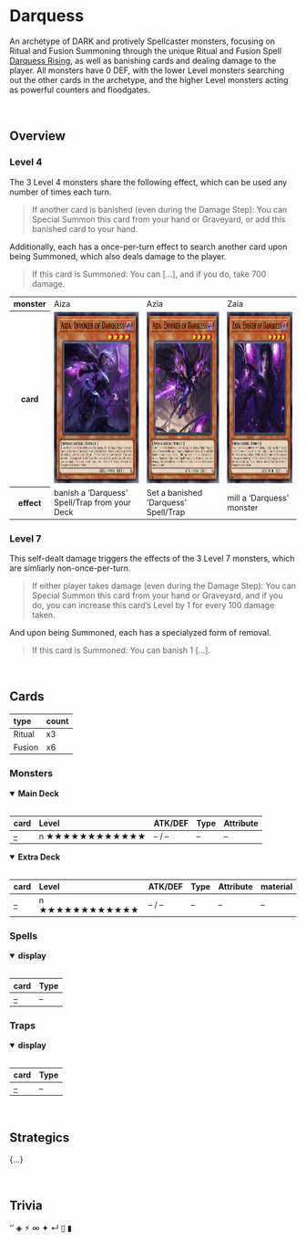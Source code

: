 # Darquess

An archetype of DARK and protively Spellcaster monsters, focusing on Ritual and Fusion Summoning through the unique Ritual and Fusion Spell [Darquess Rising](../cards/spells/ritual/Darquess%20Rising.md), as well as banishing cards and dealing damage to the player. All monsters have 0 DEF, with the lower Level monsters searching out the other cards in the archetype, and the higher Level monsters acting as powerful counters and floodgates.


<br>


## Overview

### Level 4
The 3 Level 4 monsters share the following effect, which can be used any number of times each turn.

> If another card is banished (even during the Damage Step): You can Special Summon this card from your hand or Graveyard, or add this banished card to your hand.

Additionally, each has a once-per-turn effect to search another card upon being Summoned, which also deals damage to the player.

> If this card is Summoned: You can [...], and if you do, take 700 damage.

<table>
  <tr>
    <th> monster </th>
    <td> Aiza </td>
    <td> Azia </td>
    <td> Zaia </td>
  </tr>
  <tr>
    <th> card </th>
    <td align="center"> <img src="../../.assets/cards/monsters/Aiza.png" height="300px"> </td>
    <td align="center"> <img src="../../.assets/cards/monsters/Azia.png" height="300px"> </td>
    <td align="center"> <img src="../../.assets/cards/monsters/Zaia.png" height="300px"> </td>
  </tr>
  <tr>
    <th> effect </th>
    <td> banish a ‘Darquess’ Spell/Trap from your Deck </td>
    <td> Set a banished ‘Darquess’ Spell/Trap </td>
    <td> mill a ‘Darquess’ monster </td>
  </tr>
</table>

### Level 7
This self-dealt damage triggers the effects of the 3 Level 7 monsters, which are simliarly non-once-per-turn.

> If either player takes damage (even during the Damage Step): You can Special Summon this card from your hand or Graveyard, and if you do, you can increase this card’s Level by 1 for every 100 damage taken.

And upon being Summoned, each has a specialyzed form of removal.

> If this card is Summoned: You can banish 1 [...].


<br>


## Cards

| type | count |
| :--- | :---- |
| Ritual   | x3 |
| Fusion   | x6 |

### Monsters

<details open>
  <summary> <b> Main Deck </b> </summary> <br>

| card | Level | ATK/DEF | Type | Attribute |
| :--- | :---- | :------ | :--- | :-------- |
| [–](../cards/monsters/standard/–.md) | n ★★★★★★★★★★★★ | – / – | – | – |

</details>

<details open>
  <summary> <b> Extra Deck </b> </summary> <br>

| card | Level | ATK/DEF | Type | Attribute | material |
| :--- | :---- | :------ | :--- | :-------- | :------- |
| [–](../cards/monsters/–/–.md) | n ★★★★★★★★★★★★ | – / – | – | – | – |

</details>

### Spells

<details open>
  <summary> <b> display </b> </summary> <br>

| card | Type |
| :--- | :--- |
| [–](../cards/spells/–/–.md) | – |

</details>

### Traps

<details open>
  <summary> <b> display </b> </summary> <br>

| card | Type |
| :--- | :--- |
| [–](../cards/traps/–/–.md) | – |

</details>


<br>


## Strategics

{...}


<br>


## Trivia

‘’ ◈ ⚡︎ ∞ ✦ ↵ ▯ ▮